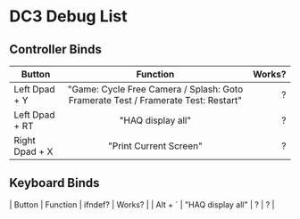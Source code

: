 # DC3 Debug List
 
## Controller Binds

| Button           | Function      | Works?  |
| ------------- |:-------------:| -----:|
| Left Dpad + Y      | "Game: Cycle Free Camera / Splash: Goto Framerate Test / Framerate Test: Restart" | ? |
| Left Dpad + RT      | "HAQ display all"      |   ? |
| Right Dpad + X   | "Print Current Screen"      |    ? |

## Keyboard Binds
| Button           | Function      | ifndef?  | Works?  |
| Alt + `      | "HAQ display all"      |   ? |   ? |
